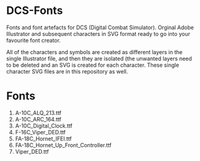 # DCS-Fonts
Fonts and font artefacts for DCS (Digital Combat Simulator).  Orginal Adobe Illustrator and subsequent characters in SVG format ready to go into your favourite font creator.

All of the characters and symbols are created as different layers in the single Illustrator file, and then they are isolated (the unwanted layers need to be deleted and an SVG is created for each character.  These single character SVG files are in this repository as well.

# Fonts
1. A-10C_ALQ_213.ttf
1. A-10C_ARC_164.ttf
1. A-10C_Digital_Clock.ttf
1. F-16C_Viper_DED.ttf
1. FA-18C_Hornet_IFEI.ttf
1. FA-18C_Hornet_Up_Front_Controller.ttf
1. Viper_DED.ttf
